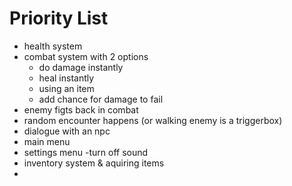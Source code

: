 # Priority List 

- health system
- combat system with 2 options
  - do damage instantly
  - heal instantly
  - using an item
  - add chance for damage to fail
- enemy figts back in combat
- random encounter happens (or walking enemy is a triggerbox)
- dialogue with an npc
- main menu
- settings menu -turn off sound
- inventory system & aquiring items
- 
